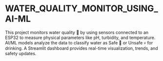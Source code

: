 # WATER_QUALITY_MONITOR_USING_AI-ML
This project monitors water quality 🌊 by using sensors connected to an ESP32 to measure physical parameters like pH, turbidity, and temperature. AI/ML models analyze the data to classify water as Safe 🦺 or Unsafe 💀 for drinking. A Streamlit dashboard provides real-time visualization, trends, and safety updates.
